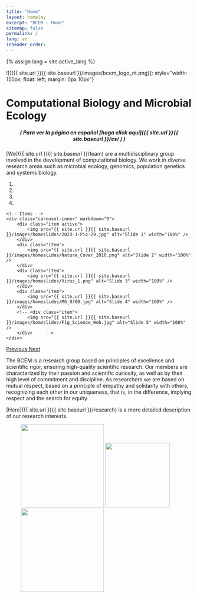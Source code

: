 ```yaml
---
title: "Home"
layout: homelay
excerpt: "BCEM - Home"
sitemap: false
permalink: /
lang: en
inheader_order:
---
```

{% assign lang = site.active_lang %}
<div style="text-align: left; margin-bottom: 20px;">

![]({{ site.url }}{{ site.baseurl }}/images/bcem_logo_nt.png){: style="width: 155px; float: left; margin: 0px  10px"}
# Computational Biology and Microbial Ecology

</div>

<div style="text-align: center; margin-bottom: 0px;">

##### ( _Para ver la página en español [haga click aquí]({{ site.url }}{{ site.baseurl }}/es/ ) <span class="flag-icon flag-icon-esp"></span>_ )

</div>

[We]({{ site.url }}{{ site.baseurl }}/team) are a multidisciplinary group involved in the development of computational biology. We work in diverse research areas such as microbial ecology, genomics, population genetics and systems biology.


<div markdown="0" id="carousel" class="carousel slide" data-ride="carousel" data-interval="5000" data-pause="hover" >
    <!-- Menu -->
    <ol class="carousel-indicators">
        <li data-target="#carousel" data-slide-to="0" class="active"></li>
        <li data-target="#carousel" data-slide-to="1"></li>
        <li data-target="#carousel" data-slide-to="2"></li>
        <li data-target="#carousel" data-slide-to="3"></li>
        <!-- <li data-target="#carousel" data-slide-to="4"></li> -->
    </ol>

    <!-- Items -->
    <div class="carousel-inner" markdown="0">
        <div class="item active">
            <img src="{{ site.url }}{{ site.baseurl }}/images/homeslides/2023-1-Pic-29.jpg" alt="Slide 1" width="100%" />
        </div>
        <div class="item">
            <img src="{{ site.url }}{{ site.baseurl }}/images/homeslides/Nature_Cover_2010.png" alt="Slide 2" width="100%" />
        </div>
        <div class="item">
            <img src="{{ site.url }}{{ site.baseurl }}/images/homeslides/Virus_1.png" alt="Slide 3" width="100%" />
        </div>
        <div class="item">
            <img src="{{ site.url }}{{ site.baseurl }}/images/homeslides/MG_9700.jpg" alt="Slide 4" width="100%" />
        </div>
        <!-- <div class="item">
            <img src="{{ site.url }}{{ site.baseurl }}/images/homeslides/Fig_Science_Web.jpg" alt="Slide 5" width="100%" />
        </div>     -->
    </div>
  <a class="left carousel-control" href="#carousel" role="button" data-slide="prev">
    <span class="glyphicon glyphicon-chevron-left" aria-hidden="true"></span>
    <span class="sr-only">Previous</span>
  </a>
  <a class="right carousel-control" href="#carousel" role="button" data-slide="next">
    <span class="glyphicon glyphicon-chevron-right" aria-hidden="true"></span>
    <span class="sr-only">Next</span>
  </a>
</div>


The BCEM is a research group based on principles of excellence and scientific rigor, ensuring high-quality scientific research. Our members are characterized by their passion and scientific curiosity, as well as by their high level of commitment and discipline. As researchers we are based on mutual respect, based on a principle of empathy and solidarity with others, recognizing each other in our uniqueness, that is, in the difference, implying respect and the search for equity. <br> 

[Here]({{ site.url }}{{ site.baseurl }}/research) is a more detailed description of our research interests.


<figure class="fourth">
  <img src="{{ site.url }}{{ site.baseurl }}/images/logopic/Uniandes.png" style="width: 225px">
  <img src="{{ site.url }}{{ site.baseurl }}/images/logopic/Logo_DCB.png" style="width: 175px">
  <img src="{{ site.url }}{{ site.baseurl }}/images/logopic/cabana.thumbnail" style="width: 225px">
</figure>